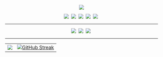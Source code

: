 <p align='center'>
    <img src="https://capsule-render.vercel.app/api?type=waving&color=2F3B51&height=300&section=header&text=Oxxultus%20Github&fontColor=FAF7F5&fontSize=90&animation=fadeIn&fontAlignY=38&desc=study%20programming&descAlignY=51&descAlign=62"/>
</p>

<p align='center'>
    <img src="https://img.shields.io/badge/anaconda-20232a.svg?style=flat-square&logo=anaconda&logoColor=04B431" />&nbsp <!-- anaconda -->
    <img src="https://img.shields.io/badge/jupyter%20notebook-20232a.svg?style=flat-square&logo=jupyter&logoColor=FF8000" />&nbsp <!-- jupyter notebook -->
    <img src="https://img.shields.io/badge/Visual%20Studio%20Code-20232a.svg?style=flat-square&logo=visualstudiocode&logoColor=61DAFB" />&nbsp <!-- visualstudioCode -->
    <img src="https://img.shields.io/badge/Visual%20Studio-20232a.svg?style=flat-square&logo=visualstudio&logoColor=DF75DB" />&nbsp <!-- visualstudio -->
    <img src="https://img.shields.io/badge/Xcode-20232a.svg?style=flat-square&logo=xcode&logoColor=61DAFB" />&nbsp <!-- Xcode -->
  <hr>
</p>
<p align='center'>
    <img src="https://img.shields.io/badge/C-20232a.svg?style=flat-square&logo=c&logoColor=00BFFF" />&nbsp <!-- c -->
    <img src="https://img.shields.io/badge/C++-20232a.svg?style=flat-square&logo=cplusplus&logoColor=00BFFF" />&nbsp <!-- c++ -->
    <img src="https://img.shields.io/badge/Python-20232a.svg?style=flat-square&logo=Python&logoColor=blue" />&nbsp <!-- python -->
  <hr>
</p>

</p>
<table>
  <tr>
    <td>
      <img src="https://github-readme-stats.vercel.app/api?username=oxxultus&count_private=true&show_icons=true&theme=dark" />
    </td>
    <td>
      <a href="https://git.io/streak-stats">
        <img src="https://streak-stats.demolab.com?user=oxxultus&theme=dark&locale=ko&date_format=%5BY.%5Dn.j&mode=weekly&hide_longest_streak=true" alt="GitHub Streak" />
      </a>
    </td>
  </tr>
</table>







